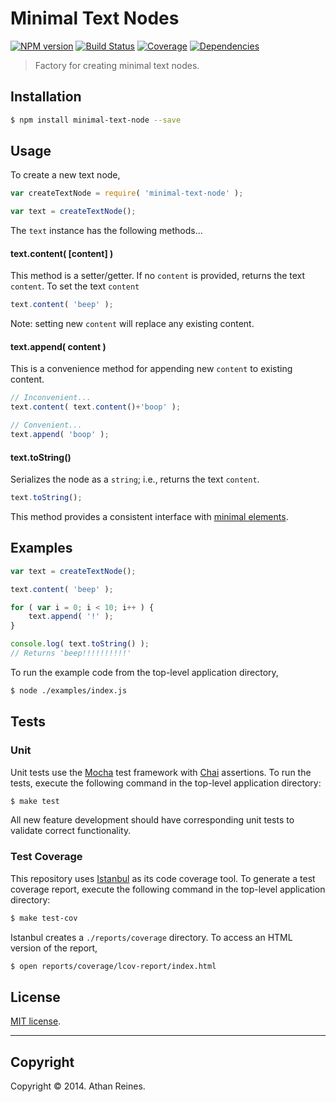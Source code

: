 Minimal Text Nodes
==================
[![NPM version][npm-image]][npm-url] [![Build Status][travis-image]][travis-url] [![Coverage][coveralls-image]][coveralls-url] [![Dependencies][dependencies-image]][dependencies-url]

> Factory for creating minimal text nodes.


## Installation

``` bash
$ npm install minimal-text-node --save
```


## Usage

To create a new text node,

``` javascript
var createTextNode = require( 'minimal-text-node' );

var text = createTextNode();
```

The `text` instance has the following methods...


#### text.content( [content] )

This method is a setter/getter. If no `content` is provided, returns the text `content`. To set the text `content`

``` javascript
text.content( 'beep' );
```

Note: setting new `content` will replace any existing content.


#### text.append( content )

This is a convenience method for appending new `content` to existing content. 

``` javascript
// Inconvenient...
text.content( text.content()+'boop' );

// Convenient...
text.append( 'boop' );
```


#### text.toString()

Serializes the node as a `string`; i.e., returns the text `content`. 

``` javascript
text.toString();
```

This method provides a consistent interface with [minimal elements](https://github.com/element-io/element).


## Examples

``` javascript
var text = createTextNode();

text.content( 'beep' );

for ( var i = 0; i < 10; i++ ) {
	text.append( '!' );
}

console.log( text.toString() );
// Returns 'beep!!!!!!!!!!'
```

To run the example code from the top-level application directory,

``` bash
$ node ./examples/index.js
```


## Tests

### Unit

Unit tests use the [Mocha](http://mochajs.org/) test framework with [Chai](http://chaijs.com) assertions. To run the tests, execute the following command in the top-level application directory:

``` bash
$ make test
```

All new feature development should have corresponding unit tests to validate correct functionality.


### Test Coverage

This repository uses [Istanbul](https://github.com/gotwarlost/istanbul) as its code coverage tool. To generate a test coverage report, execute the following command in the top-level application directory:

``` bash
$ make test-cov
```

Istanbul creates a `./reports/coverage` directory. To access an HTML version of the report,

``` bash
$ open reports/coverage/lcov-report/index.html
```


## License

[MIT license](http://opensource.org/licenses/MIT). 


---
## Copyright

Copyright &copy; 2014. Athan Reines.



[npm-image]: http://img.shields.io/npm/v/minimal-text-node.svg
[npm-url]: https://npmjs.org/package/minimal-text-node

[travis-image]: http://img.shields.io/travis/element-io/minimal-text-node/master.svg
[travis-url]: https://travis-ci.org/element-io/minimal-text-node

[coveralls-image]: https://img.shields.io/coveralls/element-io/minimal-text-node/master.svg
[coveralls-url]: https://coveralls.io/r/element-io/minimal-text-node?branch=master

[dependencies-image]: http://img.shields.io/david/element-io/minimal-text-node.svg
[dependencies-url]: https://david-dm.org/element-io/minimal-text-node

[dev-dependencies-image]: http://img.shields.io/david/dev/element-io/minimal-text-node.svg
[dev-dependencies-url]: https://david-dm.org/dev/element-io/minimal-text-node

[github-issues-image]: http://img.shields.io/github/issues/element-io/minimal-text-node.svg
[github-issues-url]: https://github.com/element-io/minimal-text-node/issues
